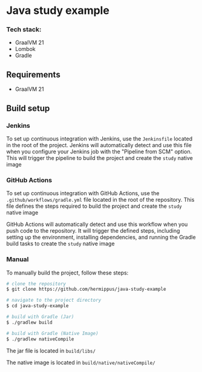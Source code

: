 # Java study example
### Tech stack:
* GraalVM 21
* Lombok
* Gradle

## Requirements
* GraalVM 21

## Build setup
### Jenkins
To set up continuous integration with Jenkins, use the `Jenkinsfile` located in the root of the project. Jenkins will automatically detect and use this file when you configure your Jenkins job with the "Pipeline from SCM" option. This will trigger the pipeline to build the project and create the `study` native image

### GitHub Actions
To set up continuous integration with GitHub Actions, use the `.github/workflows/gradle.yml` file located in the root of the repository. This file defines the steps required to build the project and create the `study` native image

GitHub Actions will automatically detect and use this workflow when you push code to the repository. It will trigger the defined steps, including setting up the environment, installing dependencies, and running the Gradle build tasks to create the `study` native image
### Manual
To manually build the project, follow these steps:
```bash
# clone the repository
$ git clone https://github.com/hermippus/java-study-example

# navigate to the project directory
$ cd java-study-example

# build with Gradle (Jar)
$ ./gradlew build

# build with Gradle (Native Image)
$ ./gradlew nativeCompile
```

The jar file is located in `build/libs/`

The native image is located in `build/native/nativeCompile/`
